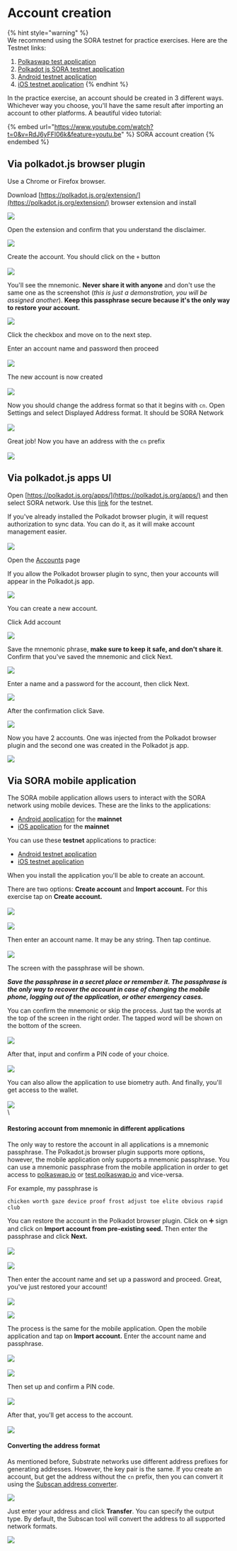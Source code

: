 # Account creation

{% hint style="warning" %}
\
We recommend using the SORA testnet for practice exercises. Here are the Testnet links:

1. [Polkaswap test application](https://test.polkaswap.io/)
2. [Polkadot js SORA testnet application](https://polkadot.js.org/apps/?rpc=wss%3A%2F%2Fws.stage.sora2.soramitsu.co.jp#/explorer)
3. [Android testnet application](https://play.google.com/store/apps/details?id=jp.co.soramitsu.sora.communitytesting\&hl=en\&gl=US)
4. [iOS testnet application](https://testflight.apple.com/join/670hF438)
{% endhint %}

In the practice exercise, an account should be created in 3 different ways. Whichever way you choose, you'll have the same result after importing an account to other platforms. A beautiful video tutorial:

{% embed url="https://www.youtube.com/watch?t=0&v=RdJ6yFFl06k&feature=youtu.be" %}
SORA account creation
{% endembed %}

## Via polkadot.js browser plugin

Use a Chrome or Firefox browser.

Download [https://polkadot.js.org/extension/](https://polkadot.js.org/extension/) browser extension and install

![](<../.gitbook/assets/Untitled (4).png>)

Open the extension and confirm that you understand the disclaimer.

![](<../.gitbook/assets/image (28).png>)

Create the account. You should click on the `+` button\
\
![](<../.gitbook/assets/image (35).png>)

You'll see the mnemonic. **Never share it with anyone** and don't use the same one as the screenshot (_this is just a demonstration, you will be assigned another_). **Keep this passphrase secure because it's the only way to restore your account.**

![](<../.gitbook/assets/image (31).png>)

Click the checkbox and move on to the next step.

Enter an account name and password then proceed\
\
![](<../.gitbook/assets/image (30).png>)

The new account is now created\
\
![](<../.gitbook/assets/image (27).png>)

Now you should change the address format so that it begins with `cn`. Open Settings and select Displayed Address format. It should be SORA Network\
\
![](<../.gitbook/assets/image (33).png>)

Great job! Now you have an address with the `cn` prefix\
\
![](<../.gitbook/assets/image (9).png>)

## Via polkadot.js apps UI

Open [https://polkadot.js.org/apps/](https://polkadot.js.org/apps/) and then select SORA network. Use this [link](https://polkadot.js.org/apps/?rpc=wss%3A%2F%2Fws.stage.sora2.soramitsu.co.jp#/explorer) for the testnet.

If you've already installed the Polkadot browser plugin, it will request authorization to sync data. You can do it, as it will make account management easier.\
\
![](<../.gitbook/assets/image (2).png>)

Open the [Accounts](https://polkadot.js.org/apps/?rpc=wss%3A%2F%2Fws.stage.sora2.soramitsu.co.jp#/accounts) page

If you allow the Polkadot browser plugin to sync, then your accounts will appear in the Polkadot.js app.

![](<../.gitbook/assets/Untitled (9) (1).png>)

You can create a new account.

Click Add account

![](<../.gitbook/assets/Untitled (10) (2).png>)

Save the mnemonic phrase, **make sure to keep it safe, and don't share it**. Confirm that you've saved the mnemonic and click Next.

![](<../.gitbook/assets/Untitled (11) (3).png>)

Enter a name and a password for the account, then click Next.

![](<../.gitbook/assets/Untitled (12) (1).png>)

After the confirmation click Save.

![](<../.gitbook/assets/Untitled (13) (4).png>)

Now you have 2 accounts. One was injected from the Polkadot browser plugin and the second one was created in the Polkadot js app.

![](<../.gitbook/assets/Untitled (14) (2).png>)

## Via SORA mobile application

The SORA mobile application allows users to interact with the SORA network using mobile devices. These are the links to the applications:

* [Android application](https://play.google.com/store/apps/details?id=jp.co.soramitsu.sora) for the **mainnet**
* [iOS application](https://apps.apple.com/us/app/sora-dae/id1457566711) for the **mainnet**

You can use these **testnet** applications to practice:

* [Android testnet application](https://play.google.com/store/apps/details?id=jp.co.soramitsu.sora.communitytesting\&hl=en\&gl=US)
* [iOS testnet application](https://testflight.apple.com/join/670hF438)

When you install the application you'll be able to create an account.

There are two options: **Create account** and **Import account.** For this exercise tap on **Create account.**\
\
![](<../.gitbook/assets/image (5).png>)\
\
![](<../.gitbook/assets/image (17).png>)



Then enter an account name. It may be any string. Then tap continue.\
\
![](<../.gitbook/assets/image (7).png>)

The screen with the passphrase will be shown.

_**Save the passphrase in a secret place or remember it. The passphrase is the only way to recover the account in case of changing the mobile phone, logging out of the application, or other emergency cases.**_

You can confirm the mnemonic or skip the process. Just tap the words at the top of the screen in the right order. The tapped word will be shown on the bottom of the screen.\
\
![](<../.gitbook/assets/image (12).png>)

After that, input and confirm a PIN code of your choice. \
\
![](<../.gitbook/assets/image (16).png>)

You can also allow the application to use biometry auth. And finally, you'll get access to the wallet.\
\
![](<../.gitbook/assets/image (15).png>)\
\


#### Restoring account from mnemonic in different applications

The only way to restore the account in all applications is a mnemonic passphrase. The Polkadot.js browser plugin supports more options, however, the mobile application only supports a mnemonic passphrase. You can use a mnemonic passphrase from the mobile application in order to get access to [polkaswap.io](http://polkaswap.io) or [test.polkaswap.io](http://test.polkaswap.io) and vice-versa.

For example, my passphrase is

`chicken worth gaze device proof frost adjust toe elite obvious rapid club`

You can restore the account in the Polkadot browser plugin. Click on ➕ sign and click on **Import account from pre-existing seed.** Then enter the passphrase and click **Next.**\
\
![](<../.gitbook/assets/image (4).png>)\
\
![](<../.gitbook/assets/image (14).png>)

Then enter the account name and set up a password and proceed. Great, you've just restored your account!\
\
![](<../.gitbook/assets/image (6).png>)

![](<../.gitbook/assets/Untitled (20) (2).png>)

The process is the same for the mobile application. Open the mobile application and tap on **Import account.** Enter the account name and passphrase.\
\
![](<../.gitbook/assets/image (13).png>)\
\
![](<../.gitbook/assets/image (10).png>)

Then set up and confirm a PIN code. \
\
![](../.gitbook/assets/image.png)

After that, you'll get access to the account.\
\
![](<../.gitbook/assets/image (8).png>)

#### Converting the address format

As mentioned before, Substrate networks use different address prefixes for generating addresses. However, the key pair is the same. If you create an account, but get the address without the `cn` prefix, then you can convert it using the [Subscan address converter](https://sora.subscan.io/tools/ss58\_transform).

![](<../.gitbook/assets/Untitled (21).png>)

Just enter your address and click **Transfer**. You can specify the output type. By default, the Subscan tool will convert the address to all supported network formats.

![](<../.gitbook/assets/Untitled (22) (1).png>)
